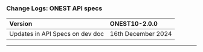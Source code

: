 ### Change Logs: ONEST API specs

| Version                         | ONEST10-2.0.0      |
| :------------------------------ | :----------------- |
| Updates in API Specs on dev doc | 16th December 2024 |

---
